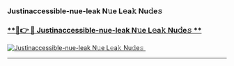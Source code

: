 ### Justinaccessible-nue-leak N𝚞e L𝚎a𝚔 Nu𝚍e𝚜   

### [ **🔗👉 🔴 Justinaccessible-nue-leak N𝚞e L𝚎a𝚔 Nu𝚍e𝚜 **](https://taap.it/xNRuk4)  

[![Justinaccessible-nue-leak N𝚞e L𝚎a𝚔 Nu𝚍e𝚜 ](https://i.imgur.com/0qMVB7G.gif)](https://taap.it/xNRuk4)  

___  
